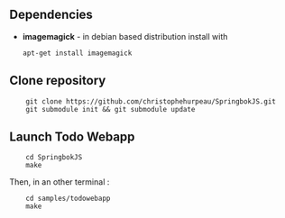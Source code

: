 ## Dependencies

  * **imagemagick** - in debian based distribution install with
  
        apt-get install imagemagick

## Clone repository

        git clone https://github.com/christophehurpeau/SpringbokJS.git
        git submodule init && git submodule update

## Launch Todo Webapp

        cd SpringbokJS
        make
        
Then, in an other terminal :

        cd samples/todowebapp
        make
